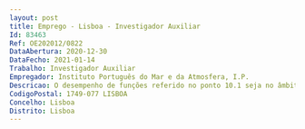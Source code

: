 ```yaml
--- 
layout: post
title: Emprego - Lisboa - Investigador Auxiliar
Id: 83463
Ref: OE202012/0822
DataAbertura: 2020-12-30
DataFecho: 2021-01-14
Trabalho: Investigador Auxiliar
Empregador: Instituto Português do Mar e da Atmosfera, I.P.
Descricao: O desempenho de funções referido no ponto 10.1 seja no âmbito do Projeto SeaFoodTomorrow    Nutritious, safe and sustainable seafood for consumers of tomorrow, cujo financiamento está previsto no Grant Agreement number  773400 — H2020 BG 2016 2017 H2020 BG 2017 1, integrando a respetiva equipa científica.
CodigoPostal: 1749-077 LISBOA
Concelho: Lisboa
Distrito: Lisboa
--- 
```

